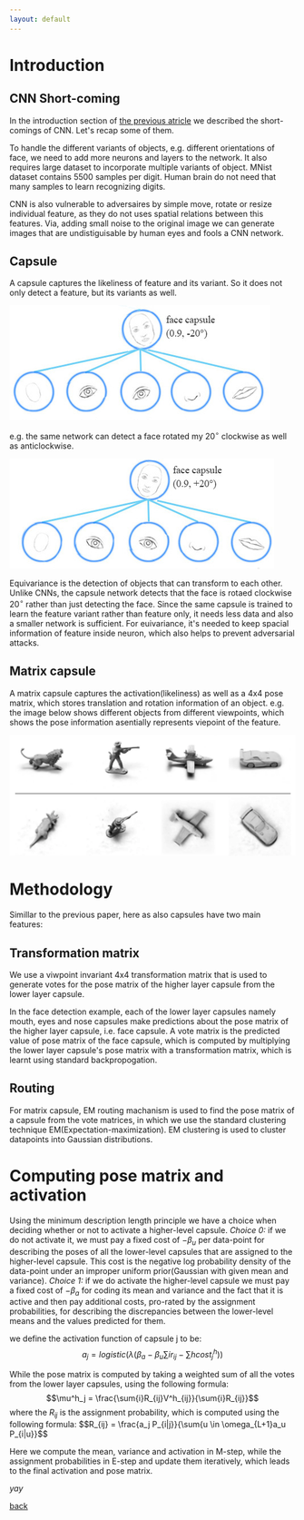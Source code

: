 ```yaml
---
layout: default
---
```

# Introduction
## CNN Short-coming
In the introduction section of [the previous atricle](./routing_paper.html) we described the short-comings of CNN. Let's recap some of them.

To handle the different variants of objects, e.g. different orientations of face, we need to add more neurons and layers to the network. It also requires large dataset to incorporate multiple variants of object. MNist dataset contains 5500 samples per digit. Human brain do not need that many samples to learn recognizing digits.

CNN is also vulnerable to adversaires by simple move, rotate or resize individual feature, as they do not uses spatial relations between this features. Via, adding small noise to the original image we can generate images that are undistiguisable by human eyes and fools a CNN network.

## Capsule

A capsule captures the likeliness of feature and its variant. So it does not only detect a feature, but its variants as well. 

![Anticlockwise face](./images/face_20_anticlock.jpg)

e.g. the same network can detect a face rotated my 20$^\circ$ clockwise as well as anticlockwise.

![Clockwise face](./images/face_20_clock.jpg)

Equivariance is the detection of objects that can transform to each other. Unlike CNNs, the capsule network detects that the face is rotaed clockwise 20$^\circ$ rather than just detecting the face. Since the same capsule is trained to learn the feature variant rather than feature only, it needs less data and also a smaller network is sufficient. For euivariance, it's needed to keep spacial information of feature inside neuron, which  also helps to prevent adversarial attacks.

## Matrix capsule

A matrix capsule captures the activation(likeliness) as well as a 4x4 pose matrix, which stores translation and rotation information of an object. e.g. the image below shows different objects from different viewpoints, which shows the pose information asentially represents viepoint of the feature.

![Viewpoints](./images/matrixcps_viewpt.png)

# Methodology

Simillar to the previous paper, here as also capsules have two main features:
## Transformation matrix
We use a viwpoint invariant 4x4 transformation matrix that is used to generate votes for the pose matrix of the higher layer capsule from the lower layer capsule.

In the face detection example, each of the lower layer capsules namely mouth, eyes and nose capsules make predictions about the pose matrix of the higher layer capsule, i.e. face capsule. A vote matrix is the predicted value of pose matrix of the face capsule, which is computed by multiplying the lower layer capsule's pose matrix with a transformation matrix, which is learnt using standard backpropogation.

## Routing
For matrix capsule, EM routing machanism is used to find the pose matrix of a capsule from the vote matrices, in which we use the standard clustering technique EM(Expectation-maximization). EM clustering is used to cluster datapoints into Gaussian distributions.

# Computing pose matrix and activation
Using the minimum description length principle we have a choice when deciding whether or not to activate a higher-level capsule. *Choice 0:* if we do not activate it, we must pay a fixed cost of −$\beta_u$ per data-point for describing the poses of all the lower-level capsules that are assigned to the higher-level capsule. This cost is the negative log probability density of the data-point under an improper uniform prior(Gaussian with given mean and variance). *Choice 1:* if we do activate the higher-level capsule we must pay a fixed cost of −$\beta_a$ for coding its mean and variance and the fact that it is active and then pay additional costs,  pro-rated by the assignment probabilities,  for describing the discrepancies between the lower-level means and the values predicted for them.

we define the activation function of capsule j to be:
$$a_j = logistic(\lambda (\beta_a -\beta_u\sum{i} r_{ij} - \sum{h} cost^h_j))$$

While the pose matrix is computed by taking a weighted sum of all the votes from the lower layer capsules, using the following formula:
$$\mu^h_j = \frac{\sum{i}R_{ij}V^h_{ij}}{\sum{i}R_{ij}}$$
where the $R_{ij}$ is the assignment probability, which is computed using the following formula:
$$R_{ij} = \frac{a_j P_{i|j}}{\sum{u \in \omega_{L+1}a_u P_{i|u}}$$

Here we compute the mean, variance and activation in M-step, while the assignment probabilities in E-step and update them iteratively, which leads to the final activation and pose matrix.


_yay_

[back](./)
